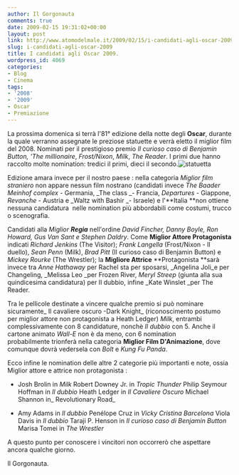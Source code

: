 ```yaml
---
author: Il Gorgonauta
comments: true
date: 2009-02-15 19:31:02+00:00
layout: post
link: http://www.atomodelmale.it/2009/02/15/i-candidati-agli-oscar-2009/
slug: i-candidati-agli-oscar-2009
title: I candidati agli Oscar 2009.
wordpress_id: 4069
categories:
- Blog
- Cinema
tags:
- '2008'
- '2009'
- Oscar
- Premiazione
---
```


La prossima domenica si terrà l'81° edizione della notte degli **Oscar**, durante la quale verranno assegnate le preziose statuette e verrà eletto il miglior film del 2008. Nominati per il prestigioso premio _Il curioso caso di Benjamin Button, 'The millionaire_, _Frost/Nixon_, _Milk_, _The Reader_. I primi due hanno raccolto molte nomination: tredici il primi, dieci il secondo.![statuetta](http://www.atomodelmale.it/wp-content/uploads/2009/02/statuetta.gif)

Edizione amara invece per il nostro paese : nella categoria _Miglior film straniero_ non appare nessun film nostrano (candidati invece _The Baader Meinhof complex_ - Germania, _The class _- Francia, _Departures_ - Giappone, _Revanche_ - Austria e _Waltz with Bashir _- Israele) e l'**Italia **non ottiene nessuna candidatura  nelle nomination più abbordabili come costumi, trucco o scenografia.

Candidati alla _Miglior **Regia**_ nell'ordine _David Fincher, Danny Boyle, Ron Howard, Gus Van Sant _e_ Stephen Daldry_. Come **Miglior Attore Protagonista** indicati _Richard Jenkins_ (The Visitor); _Frank Langella_ (Frost/Nixon - Il duello), _Sean Penn_ (Milk), _Brad Pitt_ (Il curioso caso di Benjamin Button) e _Mickey Rourke_ (The Wrestler); la **Migliore Attrice** **Protagonista **sarà invece tra _Anne Hathaway_ per Rachel sta per sposarsi, _Angelina Joli_e per Changeling, _Melissa Leo _per Frozen River, _Meryl Streep_ (giunta alla sua quindicesima candidatura) per Il dubbio, infine _Kate Winslet _per The Reader.

Tra le pellicole destinate a vincere qualche premio si può nominare sicuramente_ Il cavaliere oscuro -Dark Knight_ (riconoscimento postumo per miglior attore non protagonista a Heath Ledger) _Milk_, entrambi complessivamente con 8 candidature, nonchè _Il dubbio_ con 5. Anche il cartone animato _Wall-E_ non è da meno, con 6 nomination probabilmente trionferà nella categoria **Miglior Film D'Animazione**, dove comunque dovrà vedersela con _Bolt_ e _Kung Fu Panda_.

<!-- more -->


Ecco infine le nomination delle altre 2 categorie più importanti e note, ossia Miglior attore e attrice non protagonista :



	
  * Josh Brolin in _Milk_
Robert Downey Jr. in _Tropic Thunder_
Philip Seymour Hoffman in _Il dubbio_
Heath Ledger in _Il Cavaliere Oscuro_
Michael Shannon in_ Revolutionary Road_



	
  * Amy Adams in _Il dubbio_
Penélope Cruz in _Vicky Cristina Barcelona_
Viola Davis in _Il dubbio_
Taraji P. Henson in _Il curioso caso di Benjamin Button_
Marisa Tomei in _The Wrestler_


A questo punto per conoscere i vincitori non occorrerò che aspettare ancora qualche giorno.

Il Gorgonauta.
